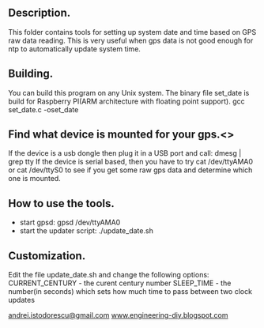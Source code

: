 ## Description.
This folder contains tools for setting up system date and time based on GPS raw
data reading. This is very useful when gps data is not good enough for ntp to 
automatically update system time.


## Building.
You can build this program on any Unix system. The binary file set_date is build
for Raspberry PI(ARM architecture with floating point support).
gcc set_date.c -oset_date


## Find what device is mounted for your gps.<>
If the device is a usb dongle then plug it in a USB port and call:
dmesg | grep tty
If the device is serial based, then you have to try
cat /dev/ttyAMA0
or
cat /dev/ttyS0
to see if you get some raw gps data and determine which one is mounted.

## How to use the tools.
- start gpsd:
gpsd /dev/ttyAMA0
- start the updater script: 
./update_date.sh


## Customization.
Edit the file update_date.sh and change the following options:
CURRENT_CENTURY - the curent century number
SLEEP_TIME - the number(in seconds) which sets how much time to pass between two 
clock updates


andrei.istodorescu@gmail.com
www.engineering-diy.blogspot.com
